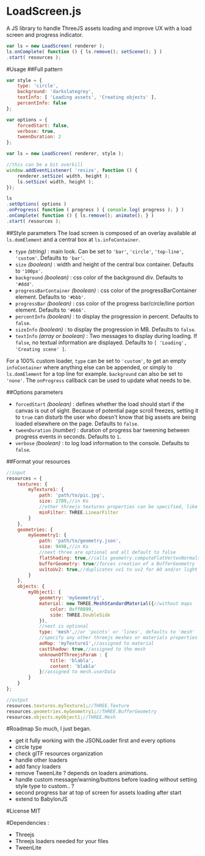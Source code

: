 # LoadScreen.js
A JS library to handle ThreeJS assets loading and improve UX with a load screen and progress indicator.
```js
var ls = new LoadScreen( renderer );
ls.onComplete( function () { ls.remove(); setScene(); } )
.start( resources );
```

#Usage
##Full pattern
```js
var style = {
    type: 'circle', 
    background: 'darkslategrey', 
    textInfo: [ 'Loading assets', 'Creating objects' ],
    percentInfo: false         
};

var options = {
    forcedStart: false,
    verbose: true, 
    tweenDuration: 2        
};

var ls = new LoadScreen( renderer, style );

//this can be a bit overkill
window.addEventListener( 'resize', function () { 
	renderer.setSize( width, height ); 
	ls.setSize( width, height ); 
});

ls
.setOptions( options )
.onProgress( function ( progress ) { console.log( progress ); } )
.onComplete( function () { ls.remove(); animate(); } )
.start( resources );
```

##Style parameters
The load screen is composed of an overlay available at `ls.domElement` and a central box at `ls.infoContainer`. 
* `type` *(string)* : main look. Can be set to `'bar'`, `'circle'`, `'top-line'`, `'custom'`. Defaults to `'bar'`.
* `size` *(boolean)* : width and height of the central box container. Defaults to `'100px'`.
* `background` *(boolean)* : css color of the background div. Defaults to `'#ddd'`.
* `progressBarContainer` *(boolean)* : css color of the progressBarContainer element. Defaults to `'#bbb'`.
* `progressBar` *(boolean)* : css color of the progress bar/circle/line portion element. Defaults to `'#666'`.
* `percentInfo` *(boolean)* : to display the progression in percent. Defaults to `false`.
* `sizeInfo` *(boolean)* : to display the progression in MB. Defaults to `false`.
* `textInfo` *(array or boolean)* : Two messages to display during loading. If `false`, no textual information are displayed. Defaults to `[ 'Loading', 'Creating scene' ]`.

For a 100% custom loader, `type` can be set to `'custom'`, to get an empty `infoContainer` where anything else can be appended, or simply to `ls.domElement` for a top line for example. `background` can also be set to `'none'`. The `onProgress` callback can be used to update what needs to be.

##Options parameters
* `forcedStart` *(boolean)* : defines whether the load should start if the canvas is out of sight. Because of potential page scroll freezes, setting it to `true` can disturb the user who doesn't know that big assets are being loaded elsewhere on the page. Defaults to `false`. 
* `tweenDuration` *(number)* : duration of progress bar tweening between progress events in seconds. Defaults to `1`. 
* `verbose` *(boolean)* : to log load information to the console. Defaults to `false`. 

##Format your resources
```js
//input
resources = {
    textures: {
        myTexture1: { 
            path: 'path/to/pic.jpg',
            size: 2789,//in Ko
            //other threejs textures properties can be specified, like :
            minFilter: THREE.LinearFilter
        }
    },
    geometries: {
        myGeometry1: {
            path: 'path/to/geometry.json',
            size: 9498,//in Ko
            //next three are optional and all default to false
            flatShading: true,//calls geometry.computeFlatVertexNormals()
            bufferGeometry: true//forces creation of a BufferGeometry
            uv1toUv2: true,//duplicates uv1 to uv2 for AO and/or light map(s) use.
        }
    },
    objects: {
        myObject1: {
            geometry: 'myGeometry1',
            material: new THREE.MeshStandardMaterial({//without maps
                color: 0xff8899, 
                side: THREE.DoubleSide 
            }),
            //next is optional
            type: 'mesh',//or 'points' or 'lines', defaults to 'mesh'
            //specify any other threejs meshes or materials properties 
            aoMap: 'myTexture1',//assigned to material
            castShadow: true,//assigned to the mesh
            unknownOfThreejsParam : { 
                title: 'blabla', 
                content: 'blabla' 
            }//assigned to mesh.userData
        }
    }
};

//output
resources.textures.myTexture1;//THREE.Texture
resources.geometries.myGeometry1;//THREE.BufferGeometry
resources.objects.myObject1;//THREE.Mesh
```

#Roadmap
So much, I just began.
* get it fully working with the JSONLoader first and every options
* circle type
* check glTF resources organization
* handle other loaders
* add fancy loaders
* remove TweenLite ? depends on loaders animations.
* handle custom message/warning/buttons before loading without setting style type to custom.. ?
* second progress bar at top of screen for assets loading after start
* extend to BabylonJS

#License
MIT

#Dependencies : 
* Threejs
* Threejs loaders needed for your files
* TweenLite
